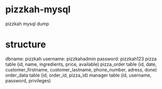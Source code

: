 # pizzkah-mysql
pizzkah mysql dump

# structure
dbname: pizzkah
username: pizzkahadmin
password: pizzkah123
pizza table 		(id, name, ingredients, price, available)
pizza_order table 	(id, date, customer_firstname, customer_lastname, phone_number, adress, done)
order_data table	(id, order_id, pizza_id)
manager table		(id, username, password, privileges)

